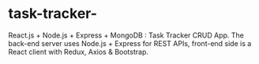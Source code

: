 # task-tracker-
React.js + Node.js + Express + MongoDB : Task Tracker  CRUD App. The back-end server uses Node.js + Express for REST APIs, front-end side is a React client with Redux, Axios &amp; Bootstrap.
